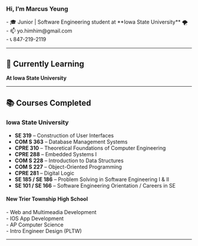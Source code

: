 
<h3> Hi, I’m Marcus Yeung </h3>
- 🎓 Junior | Software Engineering student at **Iowa State University** 🌪️ <br> 
- 📫 yo.himhim@gmail.com <br>
- 📞 847-219-2119 <br>

<hr>


## 🚀 Currently Learning

**At Iowa State University** 

---

## 📚 Courses Completed

### Iowa State University
- **SE 319** – Construction of User Interfaces  
- **COM S 363** – Database Management Systems  
- **CPRE 310** – Theoretical Foundations of Computer Engineering  
- **CPRE 288** – Embedded Systems I  
- **COM S 228** – Introduction to Data Structures  
- **COM S 227** – Object-Oriented Programming  
- **CPRE 281** – Digital Logic  
- **SE 185 / SE 186** – Problem Solving in Software Engineering I & II  
- **SE 101 / SE 166** – Software Engineering Orientation / Careers in SE 
<h4> New Trier Township High School</h4>
- Web and Multimeadia Development <br>
- IOS App Development <br>
- AP Computer Science <br>
- Intro Engineer Design (PLTW) <br>

<hr>


<!---
yohimhim/yohimhim is a ✨ special ✨ repository because its `README.md` (this file) appears on your GitHub profile.
You can click the Preview link to take a look at your changes.
--->
